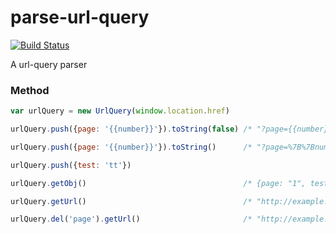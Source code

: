 # parse-url-query 

[![Build Status](https://travis-ci.org/JailBreakC/parse-url-query.svg?branch=master)](https://travis-ci.org/JailBreakC/parse-url-query)

A url-query parser

### Method

```js
var urlQuery = new UrlQuery(window.location.href)

urlQuery.push({page: '{{number}}'}).toString(false) /* "?page={{number}}" */

urlQuery.push({page: '{{number}}'}).toString()      /* "?page=%7B%7Bnumber%7D%7D" */

urlQuery.push({test: 'tt'})

urlQuery.getObj()                                   /* {page: "1", test: "tt"} */

urlQuery.getUrl()                                   /* "http://example.com/?page=%7B%7Bnumber%7D%7D" */

urlQuery.del('page').getUrl()                       /* "http://example.com/?test=tt" */
```